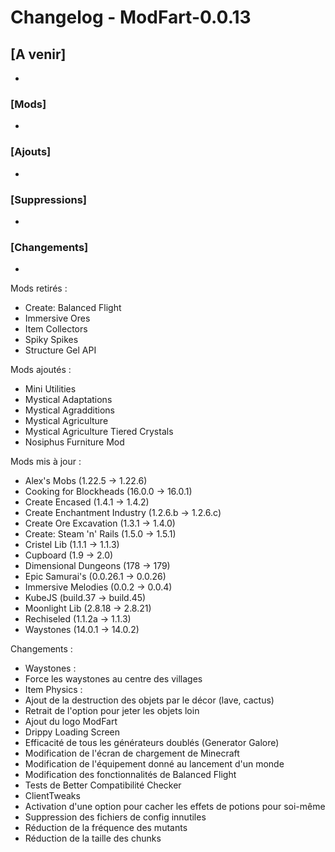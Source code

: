 # Changelog - ModFart-0.0.13

## [A venir]

-

### [Mods]

-

### [Ajouts]

-

### [Suppressions]

-

### [Changements]

-

Mods retirés :

- Create: Balanced Flight
- Immersive Ores
- Item Collectors
- Spiky Spikes
- Structure Gel API

Mods ajoutés :

- Mini Utilities
- Mystical Adaptations
- Mystical Agradditions
- Mystical Agriculture
- Mystical Agriculture Tiered Crystals
- Nosiphus Furniture Mod

Mods mis à jour :

- Alex's Mobs (1.22.5 -> 1.22.6)
- Cooking for Blockheads (16.0.0 -> 16.0.1)
- Create Encased (1.4.1 -> 1.4.2)
- Create Enchantment Industry (1.2.6.b -> 1.2.6.c)
- Create Ore Excavation (1.3.1 -> 1.4.0)
- Create: Steam 'n' Rails (1.5.0 -> 1.5.1)
- Cristel Lib (1.1.1 -> 1.1.3)
- Cupboard (1.9 -> 2.0)
- Dimensional Dungeons (178 -> 179)
- Epic Samurai's (0.0.26.1 -> 0.0.26)
- Immersive Melodies (0.0.2 -> 0.0.4)
- KubeJS (build.37 -> build.45)
- Moonlight Lib (2.8.18 -> 2.8.21)
- Rechiseled (1.1.2a -> 1.1.3)
- Waystones (14.0.1 -> 14.0.2)

Changements :

- Waystones :
- Force les waystones au centre des villages
- Item Physics :
- Ajout de la destruction des objets par le décor (lave, cactus)
- Retrait de l'option pour jeter les objets loin
- Ajout du logo ModFart
- Drippy Loading Screen
- Efficacité de tous les générateurs doublés (Generator Galore)
- Modification de l'écran de chargement de Minecraft
- Modification de l'équipement donné au lancement d'un monde
- Modification des fonctionnalités de Balanced Flight
- Tests de Better Compatibilité Checker
- ClientTweaks
- Activation d'une option pour cacher les effets de potions pour soi-même
- Suppression des fichiers de config innutiles
- Réduction de la fréquence des mutants
- Réduction de la taille des chunks
